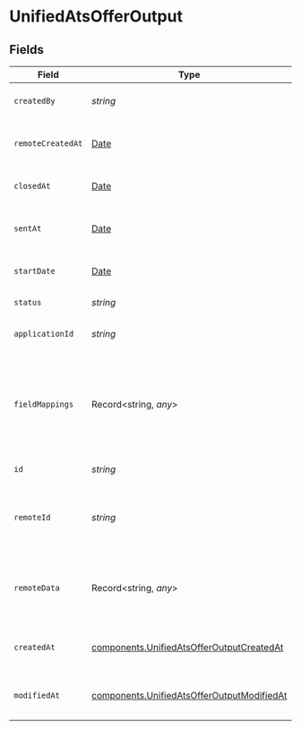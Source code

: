# UnifiedAtsOfferOutput


## Fields

| Field                                                                                                    | Type                                                                                                     | Required                                                                                                 | Description                                                                                              |
| -------------------------------------------------------------------------------------------------------- | -------------------------------------------------------------------------------------------------------- | -------------------------------------------------------------------------------------------------------- | -------------------------------------------------------------------------------------------------------- |
| `createdBy`                                                                                              | *string*                                                                                                 | :heavy_minus_sign:                                                                                       | The UUID of the creator                                                                                  |
| `remoteCreatedAt`                                                                                        | [Date](https://developer.mozilla.org/en-US/docs/Web/JavaScript/Reference/Global_Objects/Date)            | :heavy_minus_sign:                                                                                       | The remote creation date of the offer                                                                    |
| `closedAt`                                                                                               | [Date](https://developer.mozilla.org/en-US/docs/Web/JavaScript/Reference/Global_Objects/Date)            | :heavy_minus_sign:                                                                                       | The closing date of the offer                                                                            |
| `sentAt`                                                                                                 | [Date](https://developer.mozilla.org/en-US/docs/Web/JavaScript/Reference/Global_Objects/Date)            | :heavy_minus_sign:                                                                                       | The sending date of the offer                                                                            |
| `startDate`                                                                                              | [Date](https://developer.mozilla.org/en-US/docs/Web/JavaScript/Reference/Global_Objects/Date)            | :heavy_minus_sign:                                                                                       | The start date of the offer                                                                              |
| `status`                                                                                                 | *string*                                                                                                 | :heavy_minus_sign:                                                                                       | The status of the offer                                                                                  |
| `applicationId`                                                                                          | *string*                                                                                                 | :heavy_minus_sign:                                                                                       | The UUID of the application                                                                              |
| `fieldMappings`                                                                                          | Record<string, *any*>                                                                                    | :heavy_minus_sign:                                                                                       | The custom field mappings of the object between the remote 3rd party & Panora                            |
| `id`                                                                                                     | *string*                                                                                                 | :heavy_minus_sign:                                                                                       | The UUID of the offer                                                                                    |
| `remoteId`                                                                                               | *string*                                                                                                 | :heavy_minus_sign:                                                                                       | The remote ID of the offer in the context of the 3rd Party                                               |
| `remoteData`                                                                                             | Record<string, *any*>                                                                                    | :heavy_minus_sign:                                                                                       | The remote data of the offer in the context of the 3rd Party                                             |
| `createdAt`                                                                                              | [components.UnifiedAtsOfferOutputCreatedAt](../../models/components/unifiedatsofferoutputcreatedat.md)   | :heavy_minus_sign:                                                                                       | The created date of the object                                                                           |
| `modifiedAt`                                                                                             | [components.UnifiedAtsOfferOutputModifiedAt](../../models/components/unifiedatsofferoutputmodifiedat.md) | :heavy_minus_sign:                                                                                       | The modified date of the object                                                                          |